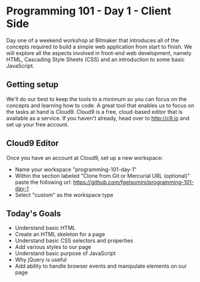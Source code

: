 # Programming 101 - Day 1 - Client Side

Day one of a weekend workshop at Bitmaker that introduces all of the concepts required to build a simple web application from start to finish. We will explore all the aspects involved in front-end web development, namely HTML, Cascading Style Sheets (CSS) and an introduction to some basic JavaScript.

## Getting setup

We'll do our best to keep the tools to a minimum so you can focus on the concepts and learning how to code. A great tool that enables us to focus on the tasks at hand is Cloud9. Cloud9 is a free, cloud-based editor that is available as a service. If you haven't already, head over to http://c9.io and set up your free account.

## Cloud9 Editor

Once you have an account at Cloud9, set up a new workspace:

* Name your workspace "programming-101-day-1"
* Within the section labeled "Clone from Git or Mercurial URL (optional)" paste the following url: https://github.com/fgelsomini/programming-101-day-1
* Select "custom" as the workspace type

## Today's Goals

* Understand basic HTML
* Create an HTML skeleton for a page
* Understand basic CSS selectors and properties
* Add various styles to our page
* Understand basic purpose of JavaScript
* Why jQuery is useful
* Add ability to handle browser events and manipulate elements on our page
